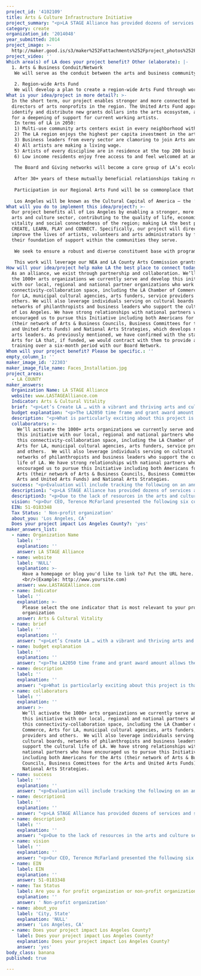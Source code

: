 ```yaml
---
project_id: '4102109'
title: Arts & Culture Infrastructure Initiative
project_summary: "<p>LA STAGE Alliance has provided dozens of services and short-to-long term initiatives over our 30 year history.  A few highlights include:</p>\r\n\r\n<p>1. The creation of the LA STAGE ARTS CENSUS, in partnership with TRG Arts, that is now the largest and most robust collective dataset of cultural patrons in LA’s history with over four million unique households currently included.</p>\r\n\r\nhttp://www.laimyours.com/40804/what-is-up-with-la2050/2.  The creation of the LA PatronManager CRM initiative, providing gold-standard corporate data technology services to arts organizations at zero cost, through a multi-pronged partnership with a for-profit technology firm (Patron Technology), a corporate foundation (Salesforce Foundation), private foundations (the James Irvine and Doris Duke Charitable Foundations), over 100 non-profit arts organizations, and a non-profit service organization (LA STAGE Alliance).</p>\r\n\r\n<p>3.  The creation of LA STAGE Magazine in 2001, which moved online to become the award-winning LASTAGETimes.com in 2009.  It is now guided by Editor-in-Chief Deborah Behrens and is the largest professional journalism outlet in Los Angeles dedicated specifically to in-depth, quality coverage of Los Angeles performing arts.</p>\r\n\r\n<p>4.  The founding of the LA STAGE Warehouse Co-op, a 10,000 square foot shared materials facility for the LA theater community, saving LA theaters thousands of dollars a year and preventing the loss of tons of reusable materials (sets, props, costumes, equipment) that would otherwise be sent to landfills.</p>\r\n\r\n<p>5.  The creation of the LA STAGE Ovation Awards, now in their 24th year, the highest-profile awards for excellence in theater on the West Coast.  The Ovation Awards consider over 400 productions each year; celebrate over 150 nominees and 35 Ovation recipients at an annual black-tie ceremony, which is attended by 1300 leaders of the LA cultural community.</p>\r\n\r\n<p>6.  Hosting the 2011 Theatre Communications Group Conference in Los Angeles – the first time it had been to LA in its 50 year history – bringing over 1,000 theater professionals from around the country to Downtown LA, in conjunction with the first ever RADAR LA international theater festival.</p>"
category: create
organization_id: '2014048'
year_submitted: 2014
project_image: >-
  http://maker.good.is/s3/maker%252Fattachments%252Fproject_photos%252Fimages%252F22303%252Fdisplay%252FFaces_Installation.jpg=c570x385
project_video: ''
Which area(s) of LA does your project benefit? Other (elaborate): |-
  1. Arts & Business Conduit/Network
   We will serve as the conduit between the arts and business community. Referencing our studies of cultural board participation, we will approach and build relationships with the top fifty institutions with demonstrated arts board participation. We will interview key leadership and corporate social responsibility officers on their formal and informal board placement, leadership development and community outreach strategies. Our goal is for the talented employees of top industries in the region to be trained about arts board service and to be placed with a cultural organization that matches their interests and expands their understanding of the cultural infrastructure of Greater Los Angeles. Engaging Angelenos with cultural board service by itself is not enough. We will create ongoing networks between board members at cultural organizations for mutual support (similar to support networks in other fields) through surveys, communications, convenings and networking events. Arts non-profits often run into challenges that their boards do not have knowledge to combat, and many feel at a loss on how to effectively address this issue. By creating networks between board members — including mentor-mentee relationships and periodic gatherings of board members/board chairs, etc. — major decision-making challenges can be addressed with the knowledge base and community support of leaders from across the region. Additionally, we will contract Arts for LA to provide their nationally recognized advocacy-training academy for our Board network to amplify the reach of nonprofit arts organizations throughout the region.
   
   2. Region-wide Arts Fund 
   We will develop a plan to create a region-wide Arts Fund through workplace giving, employee-driven corporate sponsorship support, individual donations from high-net-worth individuals and crowd sourced methodologies. By engaging with the businesses of Greater LA through the Board Placement and Development process, we expect that many LA citizens will be identified who are interested in the cultural landscape of LA, but who are not in a place to engage immediately through Board service. This component of the program will provide a pathway for those who want to support the LA cultural infrastructure without board service. The funds raised will be distributed through an inclusive re-granting to support parts of LA’s cultural landscape that are often overlooked or underfunded.
What is your idea/project in more detail?: >-
  In the short term, our project enables stronger and more connected boards of
  directors of arts nonprofits in the region. The United Arts Fund approach will
  identify and distribute new grants dollars into the arts ecosystem, allowing
  for a deepening of support for current working artists.
   In terms of LA in 2050:
   1) Multi-use community arts centers exist in every neighborhood with multi-lingual, around-the-clock programs composed of participatory, professionally produced, or presented productions
   2) The LA region enjoys the highest per capita investment in the arts from Government, Individuals AND the Corporate Sector.
   3) Business leaders from every sector are clamoring to join Arts and Culture Nonprofit Boards – Arts groups enjoy a waiting list for potential Board members.
   4) All artists are making a living wage.
   5) Artists of every discipline are in residence at the top 200 businesses in the region and every major municipal agency.
   6) Low income residents enjoy free access to and feel welcomed at any arts experience they choose at all arts organization in the region.
   
   The Board and Giving networks will become a core group of LA’s ecology and civic engagement that engagement will become a given. Once you reach a certain level of career progression in any field in Los Angeles, it will be socially presumed that you join your peers in Board service within LA’s cultural nonprofit sector.
   
   After 30+ years of these mutually beneficial relationships taking root, it will be hard to see where ‘for profit’ businesses end and ‘nonprofit’ organizations begin. You will find more for- and non-profit businesses fusing into cooperative ventures beyond sharing board members. For example, it will become a standard practice for arts experiences to be incorporated into the business activities of a store or restaurant.
   
   Participation in our Regional Arts Fund will be so commonplace that it will feel like a tithing at church to all those above the poverty line in the region.
   
   Los Angeles will be known as the Cultural Capital of America — the ‘Creative Powerhouse’- where a vast economy is driven by creative activities at every level; where business acumen is tightly woven with art to reach higher levels of community impact and artistry. New generations of cultural innovation will springboard from LA. The best and brightest minds of Los Angeles will collaborate effortlessly, propel our region forward, and help the LA arts sector grow economically and culturally.
What will you do to implement this idea/project?: >-
  Our project benefits all of Los Angeles by enabling a stronger, more robust
  arts and culture sector, contributing to the quality of life, economic
  vitality and social connectedness of the region; making LA the best play to
  CREATE, LEARN, PLAY and CONNECT. Specifically, our project will directly
  improve the lives of artists, volunteers and arts administrators by fortifying
  their foundation of support within the communities they serve.
   
   We seek to ensure a robust and diverse constituent base with programs and services that meet their needs and allow them to further connect with their audiences. We see a gap between those performing arts organizations who are reaching underserved communities and/or communities of color and our current roster of programming. Our goal is to refocus our efforts to ensure greater access to the arts while enabling a more diverse and inclusive group of organizations benefitting from our services. To accomplish this we will leverage our Arts Census, which contains arts participation information on nearly four million unique households provided by nearly 400 local arts organizations.
   
   This work will leverage our NEA and LA County Arts Commission grants focusing on training and networking the boards of our local companies around issues of diversity, inclusion and access while strengthening our tech infrastructure to support increased access to the arts. The technology focus will look at modeling the access initiative of Theater Development Fund as a model to extend our discount ticket program to underserved audiences throughout the region. The Inclusion aspect will look at services to the field provided by Culture Works in Philadelphia as a model for programmatic efficiencies and sustainability. We anticipate that this committee will also provide a blueprint with best practices and recommendations to the community to address issues of Diversity among boards, administration, artists and audiences throughout the region.
How will your idea/project help make LA the best place to connect today? In LA2050?: >-
  As an alliance, we exist through partnership and collaboration. We’ll activate
  the 1000+ arts organizations we currently serve and develop this initiative
  with our local, regional and national partner organizations who work in this
  connectivity-collaboration space, including the LA Chamber of Commerce, Arts
  for LA, municipal cultural agencies, arts funders, service providers and
  others. We will also leverage individuals serving on cultural boards and the
  networks of philanthropists and business leaders who support the cultural life
  of Los Angeles. We have strong relationships with national partners who have
  encouraged us to pursue this Initiative including both Americans for the Arts
  (their network of Arts & Business Councils, Business Committees for the Arts
  and United Arts Funds) and National Arts Strategies, which develops non-profit
  arts leaders. As previously mentioned, we have confirmed with the staff of
  Arts for LA that, if funded, we would contract with them to provide advocacy
  training over a six-month period with our Board Network.
Whom will your project benefit? Please be specific.: ''
empty_column_1: ''
maker_image_id: '22303'
maker_image_file_name: Faces_Installation.jpg
project_areas:
  - LA COUNTY
maker_answers:
  Organization Name: LA STAGE Alliance
  website: www.LASTAGEAlliance.com
  Indicator: Arts & Cultural Vitality
  brief: "<p>Let’s Create LA … with a vibrant and thriving arts and culture infrastructure initiative. \r\n<p>Greater LA has a robust and active cultural scene, with more artists and arts organizations per capita than almost any other region in the country.  LA is also home to a powerful and productive economy that generates billions of dollars a year in a variety of industries, helping to make California the 8th-largest economy in the world. However, as the LA2050 Report indicates, financial support for the arts is weak compared to other major markets.  This deficiency is created by a low number of private culturally-focused foundations, low levels of corporate sponsorship, and most importantly, a gap that exists between business managers and executives who want to engage with the cultural life of LA.   In contrast to many other regions that have robust Board Placement programs, Arts & Business Councils, and United Arts Funds, LA has very limited programs to prepare for and match business/civic leaders for service on cultural arts non-profit boards.  LA STAGE Alliance hopes to address these concerns by becoming a robust cultural alliance, providing service to the entire arts, business, and philanthropy community. We have completed the initial research for the Arts & Culture Infrastructure Initiative. A LA2050 grant is needed as ‘seed money’ to allow us to fast track this initiative by piloting test cases, developing program/operations and fundraising plans and creating a network of invested stakeholders through a series of interviews, surveys, convenings and research reports. Our research indicates that the Initiative has the potential to be financially self-sustaining through both earned and contributed revenue after the two-year pilot phase. \r\n\r\n<p>The Initiative will include the following three components:\r\n<p>1.\tArts & Business Conduit:     \r\nWe want to serve as the conduit between the arts and business community. We will build relationships with the top 50 institutions with demonstrated arts board participation from our research.   We will interview key leadership and corporate social responsibility officers on their formal and informal board placement, leadership development and community outreach strategies. Our goal would be for the talented employees of top corporations in the region to be trained on arts board service and be placed with a cultural organization that both matches their interests and expands their understanding of the cultural infrastructure of Greater LA. \r\n<p>Engaging Los Angelinos with cultural board service by itself is not enough.  We will create ongoing Board Support Networks between board members at cultural organizations for mutual support, similar to support networks in other fields through surveys, communications, convenings and networking events.  Arts non-profits often run into challenges that their boards do not have knowledge in and may feel at a loss on how to effectively address.  By creating networks between board members - including mentor-mentee relationships and periodic gatherings of board members/board chairs, etc - major decision-making challenges can be addressed with the knowledge base and community support of leaders from across the region. We will consult with national thought leaders in leadership development and arts non-profit management to create the program design for the Arts & Business Conduit.\r\n\r\n<p>2. Region-wide Arts Fund:   \r\nWe will develop a plan to create a Region Wide Arts Fund through workplace giving, employee-driven corporate sponsorship support, individual donations from high-net-worth individuals and crowd sourced methodologies.   By engaging with the businesses of Greater LA through the Board Placement and Development process, we expect that many LA citizens will be identified who are interested in the cultural landscape of LA, but who are not in a place to engage immediately through Board service.   This component of the program will provide a pathway for those who want to support the LA cultural infrastructure without board service. The funds raised will be distributed through re-granting to support parts of LA’s cultural landscape that are often overlooked or underfunded. \r\n\r\n<p>3. Arts & Cultural Alliance Pilot\r\nWe will pilot the expansion of our programming, from serving the performing arts predominately to serving the entire arts and culture sector through the following channels: Current Program Outreach, Expansion of LASTAGETimes.com Arts Journalism coverage, and Research and Program Development. This will lead to a new mission, new name/branding and a more robust operation. We would conduct outreach to build awareness of these benefits to an expanded arts population while simultaneously working with the broader community to ascertain what community-specific services and programs are still needed.</p>"
  budget explanation: "<p>The LA2050 time frame and grant award amount allows the fast tracking of our existing Arts and Culture Infrastructure Initiative. The budget for the launch of this Initiative will be used to build a financially self-sustaining program.  In 2013, the focus of the Initiative’s expenses would be on hiring initial Project-based staff with expertise in setting up the initial operations, building awareness of the campaign, and have knowledge of the Los Angeles arts, business and philanthropic communities. Other line items are tied directly to the deliverables mentioned in our project description. As we are committed to this work, we have included our in-kind contributions toward the total project budget.</p>\r\n\r\n<p>BUDGET:</p>\r\n\r\n<p>- Project Management (June 2013 – Dec 2013): $30,000 ($50K add’l in-kind by LA STAGE)</p>\r\n\r\n<p>- Outreach coordinator (June 2013 – Dec 2013):  $20,000</p>\r\n\r\n<p>- Journalists/Editors:  $17,000</p>\r\n\r\n<p>- Event coordination (June 2013 – Dec 2013): $10,000</p>\r\n\r\n<p>- Communications:  $6,000</p>\r\n\r\n<p>- Event Facilitation/Graphic Recording:  $6,000</p>\r\n\r\n<p>- Research:  $3,000</p>\r\n\r\n<p>- Marketing/Promotional Materials (Printed and Mailed materials, in addition to online):  $3,000</p>\r\n\r\n<p>- Technology (computers, internet, phone, etc):  $3,000 ($7,000 add’l in-kind by LA STAGE)</p>\r\n\r\n<p>- Legal Consultation:  $2,000</p>\r\n\r\n<p>- Office Space:  $20,000 (in-kind by LA STAGE)</p>\r\n\r\n<p>- Event Hospitality:  $10,000 (in-kind by LA STAGE)</p>\r\n\r\n<p>- Travel/Conference:  $10,000 (in-kind by LA STAGE)</p>\r\n\r\n<p>- Administration/Accounting:\t$5,000 (in-kind by LA STAGE)</p>\r\n\r\n<p>TOTAL BUDGET:  $202,000 ($102,000 provided as in-kind)</p>"
  description: "<p>What is particularly exciting about this project is that it will not only impact the Arts & Cultural Vitality indicator, but also the Social Connectedness and Income and Employment indicators.  The core of the Initiative is to build an engaged and active web of relationships between Angelinos and arts and culture non-profits through arts participation, board volunteerism (Social Connectedness) and philanthropy.  In turn, these engaged citizens will bring more resources– financial and knowledge based– to non-profit cultural organizations and thus improve the success of those organizations. Ultimately, better-supported arts organizations will help increase compensation and standards of living for artists and arts administrators, which is a significant challenge in the LA cultural landscape.</p>\r\n\r\n<p>LA STAGE Alliance’s major strengths are building relationships and aggregating resources. This project is a great example of the work we do.  We have two sectors (for-profit corporate businesses and non-profit cultural institutions) that could greatly benefit from working together on many levels.   The for-profit employees will have the opportunity to gain skills, network with each other, and become personally invested in the cultural organizations and artists in their communities in a way that is tailored to their individual interests and needs.  The artists and cultural organizations will make huge strides in organizational stability, sharper mission focus and strategic planning by engaging with a new set of talented and trained board members and will thrive with an infusion of new services and funding streams. This Initiative will build a growing set of passionate professionals on both the for- and non-profit sides, who are excited about LA’s cultural landscape.  They will be given the necessary tools to take our current cultural assets and turn them into a powerhouse that will propel Los Angeles into truly being the Cultural Capital of the United States.</p>"
  collaborators: >-
    We’ll activate the 1000+ arts organizations we currently serve and develop
    this initiative with our local, regional and national partners who work in
    this connectivity-collaboration space, including the LA Chamber of Commerce,
    Arts for LA, municipal cultural agencies, arts funders, service providers
    and others.  We will also leverage individuals serving on cultural boards,
    networks of philanthropists and business leaders who support the cultural
    life of LA. We have strong relationships with national partners who have
    encouraged us to pursue this Initiative including both Americans for the
    Arts (their network of Arts & Business Councils, Business Committees for the
    Arts and United Arts Funds) and National Arts Strategies.
  success: "<p>Evaluation will include tracking the following on an annual basis, with the first data being derived from a comparison of the pre- and post- LA2050 activity period (June 2013 and December 2013).</p>\r\n\r\n<p>1. How many individuals, arts organizations, corporations and philanthropic entities are engaged with the Initiative?</p>\r\n\r\n<p>2. Have we increased the number of diverse, non-performing arts entities participating in current LA STAGE Alliance programs.</p>\r\n\r\n<p>3. Have we created Program/Operations/Fund Development Plans for all three aspects of the initiative.</p>\r\n\r\n<p>4. Have Advisory Councils and Task Force/Working Groups been established with work plans and timelines?</p>\r\n\r\n<p>5. What changes in satisfaction occur for non-profit Executive Directors regarding the participation and support of the Board?</p>\r\n\r\n<p>6. What changes in satisfaction occurred for current Board members regarding the participation and support of other Board members?</p>\r\n\r\n<p>7. How many Board members of non-profits met new colleagues (on their Board or on other Boards) through the Initiative?</p>\r\n\r\n<p>8. How much funding for cultural organizations was raised and distributed through the regional Arts fund program? How many individuals or organizations participated?</p>\r\n\r\n<p>9. What changes in compensation for artists and arts administrators have occurred since the beginning of the Initiative, both with-in individual organizations and across all participating cultural organizations?</p>"
  description1: "<p>LA STAGE Alliance has provided dozens of services and short-to-long term initiatives over our 30 year history.  A few highlights include:</p>\r\n\r\n<p>1. The creation of the LA STAGE ARTS CENSUS, in partnership with TRG Arts, that is now the largest and most robust collective dataset of cultural patrons in LA’s history with over four million unique households currently included.</p>\r\n\r\nhttp://www.laimyours.com/40804/what-is-up-with-la2050/2.  The creation of the LA PatronManager CRM initiative, providing gold-standard corporate data technology services to arts organizations at zero cost, through a multi-pronged partnership with a for-profit technology firm (Patron Technology), a corporate foundation (Salesforce Foundation), private foundations (the James Irvine and Doris Duke Charitable Foundations), over 100 non-profit arts organizations, and a non-profit service organization (LA STAGE Alliance).</p>\r\n\r\n<p>3.  The creation of LA STAGE Magazine in 2001, which moved online to become the award-winning LASTAGETimes.com in 2009.  It is now guided by Editor-in-Chief Deborah Behrens and is the largest professional journalism outlet in Los Angeles dedicated specifically to in-depth, quality coverage of Los Angeles performing arts.</p>\r\n\r\n<p>4.  The founding of the LA STAGE Warehouse Co-op, a 10,000 square foot shared materials facility for the LA theater community, saving LA theaters thousands of dollars a year and preventing the loss of tons of reusable materials (sets, props, costumes, equipment) that would otherwise be sent to landfills.</p>\r\n\r\n<p>5.  The creation of the LA STAGE Ovation Awards, now in their 24th year, the highest-profile awards for excellence in theater on the West Coast.  The Ovation Awards consider over 400 productions each year; celebrate over 150 nominees and 35 Ovation recipients at an annual black-tie ceremony, which is attended by 1300 leaders of the LA cultural community.</p>\r\n\r\n<p>6.  Hosting the 2011 Theatre Communications Group Conference in Los Angeles – the first time it had been to LA in its 50 year history – bringing over 1,000 theater professionals from around the country to Downtown LA, in conjunction with the first ever RADAR LA international theater festival.</p>"
  description3: "<p>Due to the lack of resources in the arts and culture sector in Los Angeles, LA STAGE Alliance makes a concerted effort to avoid duplicating efforts wherever possible.  If there is another organization or another business that is providing a service similar to one we provide or which we are considering, then that greatly reduces our interest in providing that service.  Instead, we would prefer to divert those resources elsewhere to address another need of the sector that is currently not being fulfilled.</p>\r\n\r\n<p>Due to this strategic philosophy, we work to transform ‘competitors’ into ‘partners.’  For example, when Goldstar Tickets entered the LA market, they took a large percentage of the online discount ticket market that we were currently participating in with our program, LASTAGETix.  Despite that ‘competition’ and the corresponding loss of revenue to LA STAGE, we chose to embrace Goldstar as a partner, adjusting LASTAGETix to become a niche ticket outlet for theater specific events, while Goldstar grew into providing a more  diverse host of entertainment options.  Goldstar also became a sponsor of LA STAGE and we have a mutually supportive relationship with them to this day.</p>\r\n\r\n<p>We have similar relationships with other entities that operate in the same area that we do, from the Center for Cultural Innovation, the LA County Arts Commission, Los Angeles Times, Footlights Publishing and Bitter-Lemons.com.  With limited available resources and many challenges to address, there is plenty of room for anyone who wants to help forward LA’s cultural landscape and support the profusion of artists and arts organizations.  Therefore, our goal is to interface in the most mutually supportive manner with these other organizations.</p>"
  vision: "<p>Our CEO, Terence McFarland presented the following six components of a vibrant and thriving arts ecology in 2050 at the community meeting on the Arts & Culture Indicator:</p>\r\n\r\n<p>1. Multi-use community arts centers exist in every neighborhood with multi-lingual around the clock program composed of participatory, professionally produced or presented and commercial or purchasable product.</p>\r\n\r\n<p>2. The LA region enjoys the highest per capita investment in the arts from Government, Individuals AND the Corporate Sector.</p>\r\n\r\n<p>3. Business Leaders from every sector are clamoring to join Arts and Culture Non Profit Boards – Arts groups enjoy a waiting list for potential Board members.</p>\r\n\r\n<p>4. All artists are making a living wage.</p>\r\n\r\n<p>5. Artists of every discipline are in residence at the top 200 businesses in the region and every major municipal agency.</p>\r\n\r\n<p>6. Low income residents enjoy free access to and feel welcomed at any arts experience they choose at all arts organization in the region.</p>\r\n\r\n<p>The Board and Giving networks will become a core group of LA’s ecology and civic engagement that participation in them will be a given.  Once you reach a certain level of career progression in any field in Los Angeles, it will be socially presumed that you join your peers in Board service within LA’s cultural non-profit sector.</p>\r\n\r\n<p>After 30+ years of these mutually beneficial relationships taking root, it will be hard to see where ‘for profit’ businesses end and ‘non-profit’ organizations begin.   You will find more for- and non-profit businesses fusing into cooperative ventures beyond sharing board members.  For example, it will become a standard practice for art experiences to be incorporated into the business activities of a store or restaurant.</p>\r\n\r\n<p>Participation in our Regional Arts Fund will be so commonplace that it will feel like a tithing at church to all those above the poverty line in the region.</p>\r\n\r\n<p>Los Angeles will be known as the Cultural Capital of America - the ‘Creative Powerhouse’- where a vast economy is driven by creative activities at every level; where business acumen is tightly woven with art to reach higher levels of community impact and artistry.  New generations of cultural innovation will springboard from LA.   The best and brightest minds of Los Angeles will collaborate effortlessly, propel our region forward, and help the LA arts sector grow economically and culturally to inspire all of America and the world.</p>"
  EIN: 51-0183348
  Tax Status: ' Non-profit organization'
  about_you: 'Los Angeles, CA'
  Does your project impact Los Angeles County?: 'yes'
maker_answers_list:
  - name: Organization Name
    label: ''
    explanation: ''
    answer: LA STAGE Alliance
  - name: website
    label: 'NULL'
    explanation: >-
      Have a homepage or blog you'd like to link to? Put the URL here.
      <br/>(Example: http://www.yoursite.com)
    answer: www.LASTAGEAlliance.com
  - name: Indicator
    label: ''
    explanation: >-
      Please select the one indicator that is most relevant to your project or
      organization
    answer: Arts & Cultural Vitality
  - name: brief
    label: ''
    explanation: ''
    answer: "<p>Let’s Create LA … with a vibrant and thriving arts and culture infrastructure initiative. \r\n<p>Greater LA has a robust and active cultural scene, with more artists and arts organizations per capita than almost any other region in the country.  LA is also home to a powerful and productive economy that generates billions of dollars a year in a variety of industries, helping to make California the 8th-largest economy in the world. However, as the LA2050 Report indicates, financial support for the arts is weak compared to other major markets.  This deficiency is created by a low number of private culturally-focused foundations, low levels of corporate sponsorship, and most importantly, a gap that exists between business managers and executives who want to engage with the cultural life of LA.   In contrast to many other regions that have robust Board Placement programs, Arts & Business Councils, and United Arts Funds, LA has very limited programs to prepare for and match business/civic leaders for service on cultural arts non-profit boards.  LA STAGE Alliance hopes to address these concerns by becoming a robust cultural alliance, providing service to the entire arts, business, and philanthropy community. We have completed the initial research for the Arts & Culture Infrastructure Initiative. A LA2050 grant is needed as ‘seed money’ to allow us to fast track this initiative by piloting test cases, developing program/operations and fundraising plans and creating a network of invested stakeholders through a series of interviews, surveys, convenings and research reports. Our research indicates that the Initiative has the potential to be financially self-sustaining through both earned and contributed revenue after the two-year pilot phase. \r\n\r\n<p>The Initiative will include the following three components:\r\n<p>1.\tArts & Business Conduit:     \r\nWe want to serve as the conduit between the arts and business community. We will build relationships with the top 50 institutions with demonstrated arts board participation from our research.   We will interview key leadership and corporate social responsibility officers on their formal and informal board placement, leadership development and community outreach strategies. Our goal would be for the talented employees of top corporations in the region to be trained on arts board service and be placed with a cultural organization that both matches their interests and expands their understanding of the cultural infrastructure of Greater LA. \r\n<p>Engaging Los Angelinos with cultural board service by itself is not enough.  We will create ongoing Board Support Networks between board members at cultural organizations for mutual support, similar to support networks in other fields through surveys, communications, convenings and networking events.  Arts non-profits often run into challenges that their boards do not have knowledge in and may feel at a loss on how to effectively address.  By creating networks between board members - including mentor-mentee relationships and periodic gatherings of board members/board chairs, etc - major decision-making challenges can be addressed with the knowledge base and community support of leaders from across the region. We will consult with national thought leaders in leadership development and arts non-profit management to create the program design for the Arts & Business Conduit.\r\n\r\n<p>2. Region-wide Arts Fund:   \r\nWe will develop a plan to create a Region Wide Arts Fund through workplace giving, employee-driven corporate sponsorship support, individual donations from high-net-worth individuals and crowd sourced methodologies.   By engaging with the businesses of Greater LA through the Board Placement and Development process, we expect that many LA citizens will be identified who are interested in the cultural landscape of LA, but who are not in a place to engage immediately through Board service.   This component of the program will provide a pathway for those who want to support the LA cultural infrastructure without board service. The funds raised will be distributed through re-granting to support parts of LA’s cultural landscape that are often overlooked or underfunded. \r\n\r\n<p>3. Arts & Cultural Alliance Pilot\r\nWe will pilot the expansion of our programming, from serving the performing arts predominately to serving the entire arts and culture sector through the following channels: Current Program Outreach, Expansion of LASTAGETimes.com Arts Journalism coverage, and Research and Program Development. This will lead to a new mission, new name/branding and a more robust operation. We would conduct outreach to build awareness of these benefits to an expanded arts population while simultaneously working with the broader community to ascertain what community-specific services and programs are still needed.</p>"
  - name: budget explanation
    label: ''
    explanation: ''
    answer: "<p>The LA2050 time frame and grant award amount allows the fast tracking of our existing Arts and Culture Infrastructure Initiative. The budget for the launch of this Initiative will be used to build a financially self-sustaining program.  In 2013, the focus of the Initiative’s expenses would be on hiring initial Project-based staff with expertise in setting up the initial operations, building awareness of the campaign, and have knowledge of the Los Angeles arts, business and philanthropic communities. Other line items are tied directly to the deliverables mentioned in our project description. As we are committed to this work, we have included our in-kind contributions toward the total project budget.</p>\r\n\r\n<p>BUDGET:</p>\r\n\r\n<p>- Project Management (June 2013 – Dec 2013): $30,000 ($50K add’l in-kind by LA STAGE)</p>\r\n\r\n<p>- Outreach coordinator (June 2013 – Dec 2013):  $20,000</p>\r\n\r\n<p>- Journalists/Editors:  $17,000</p>\r\n\r\n<p>- Event coordination (June 2013 – Dec 2013): $10,000</p>\r\n\r\n<p>- Communications:  $6,000</p>\r\n\r\n<p>- Event Facilitation/Graphic Recording:  $6,000</p>\r\n\r\n<p>- Research:  $3,000</p>\r\n\r\n<p>- Marketing/Promotional Materials (Printed and Mailed materials, in addition to online):  $3,000</p>\r\n\r\n<p>- Technology (computers, internet, phone, etc):  $3,000 ($7,000 add’l in-kind by LA STAGE)</p>\r\n\r\n<p>- Legal Consultation:  $2,000</p>\r\n\r\n<p>- Office Space:  $20,000 (in-kind by LA STAGE)</p>\r\n\r\n<p>- Event Hospitality:  $10,000 (in-kind by LA STAGE)</p>\r\n\r\n<p>- Travel/Conference:  $10,000 (in-kind by LA STAGE)</p>\r\n\r\n<p>- Administration/Accounting:\t$5,000 (in-kind by LA STAGE)</p>\r\n\r\n<p>TOTAL BUDGET:  $202,000 ($102,000 provided as in-kind)</p>"
  - name: description
    label: ''
    explanation: ''
    answer: "<p>What is particularly exciting about this project is that it will not only impact the Arts & Cultural Vitality indicator, but also the Social Connectedness and Income and Employment indicators.  The core of the Initiative is to build an engaged and active web of relationships between Angelinos and arts and culture non-profits through arts participation, board volunteerism (Social Connectedness) and philanthropy.  In turn, these engaged citizens will bring more resources– financial and knowledge based– to non-profit cultural organizations and thus improve the success of those organizations. Ultimately, better-supported arts organizations will help increase compensation and standards of living for artists and arts administrators, which is a significant challenge in the LA cultural landscape.</p>\r\n\r\n<p>LA STAGE Alliance’s major strengths are building relationships and aggregating resources. This project is a great example of the work we do.  We have two sectors (for-profit corporate businesses and non-profit cultural institutions) that could greatly benefit from working together on many levels.   The for-profit employees will have the opportunity to gain skills, network with each other, and become personally invested in the cultural organizations and artists in their communities in a way that is tailored to their individual interests and needs.  The artists and cultural organizations will make huge strides in organizational stability, sharper mission focus and strategic planning by engaging with a new set of talented and trained board members and will thrive with an infusion of new services and funding streams. This Initiative will build a growing set of passionate professionals on both the for- and non-profit sides, who are excited about LA’s cultural landscape.  They will be given the necessary tools to take our current cultural assets and turn them into a powerhouse that will propel Los Angeles into truly being the Cultural Capital of the United States.</p>"
  - name: collaborators
    label: ''
    explanation: ''
    answer: >-
      We’ll activate the 1000+ arts organizations we currently serve and develop
      this initiative with our local, regional and national partners who work in
      this connectivity-collaboration space, including the LA Chamber of
      Commerce, Arts for LA, municipal cultural agencies, arts funders, service
      providers and others.  We will also leverage individuals serving on
      cultural boards, networks of philanthropists and business leaders who
      support the cultural life of LA. We have strong relationships with
      national partners who have encouraged us to pursue this Initiative
      including both Americans for the Arts (their network of Arts & Business
      Councils, Business Committees for the Arts and United Arts Funds) and
      National Arts Strategies.
  - name: success
    label: ''
    explanation: ''
    answer: "<p>Evaluation will include tracking the following on an annual basis, with the first data being derived from a comparison of the pre- and post- LA2050 activity period (June 2013 and December 2013).</p>\r\n\r\n<p>1. How many individuals, arts organizations, corporations and philanthropic entities are engaged with the Initiative?</p>\r\n\r\n<p>2. Have we increased the number of diverse, non-performing arts entities participating in current LA STAGE Alliance programs.</p>\r\n\r\n<p>3. Have we created Program/Operations/Fund Development Plans for all three aspects of the initiative.</p>\r\n\r\n<p>4. Have Advisory Councils and Task Force/Working Groups been established with work plans and timelines?</p>\r\n\r\n<p>5. What changes in satisfaction occur for non-profit Executive Directors regarding the participation and support of the Board?</p>\r\n\r\n<p>6. What changes in satisfaction occurred for current Board members regarding the participation and support of other Board members?</p>\r\n\r\n<p>7. How many Board members of non-profits met new colleagues (on their Board or on other Boards) through the Initiative?</p>\r\n\r\n<p>8. How much funding for cultural organizations was raised and distributed through the regional Arts fund program? How many individuals or organizations participated?</p>\r\n\r\n<p>9. What changes in compensation for artists and arts administrators have occurred since the beginning of the Initiative, both with-in individual organizations and across all participating cultural organizations?</p>"
  - name: description1
    label: ''
    explanation: ''
    answer: "<p>LA STAGE Alliance has provided dozens of services and short-to-long term initiatives over our 30 year history.  A few highlights include:</p>\r\n\r\n<p>1. The creation of the LA STAGE ARTS CENSUS, in partnership with TRG Arts, that is now the largest and most robust collective dataset of cultural patrons in LA’s history with over four million unique households currently included.</p>\r\n\r\nhttp://www.laimyours.com/40804/what-is-up-with-la2050/2.  The creation of the LA PatronManager CRM initiative, providing gold-standard corporate data technology services to arts organizations at zero cost, through a multi-pronged partnership with a for-profit technology firm (Patron Technology), a corporate foundation (Salesforce Foundation), private foundations (the James Irvine and Doris Duke Charitable Foundations), over 100 non-profit arts organizations, and a non-profit service organization (LA STAGE Alliance).</p>\r\n\r\n<p>3.  The creation of LA STAGE Magazine in 2001, which moved online to become the award-winning LASTAGETimes.com in 2009.  It is now guided by Editor-in-Chief Deborah Behrens and is the largest professional journalism outlet in Los Angeles dedicated specifically to in-depth, quality coverage of Los Angeles performing arts.</p>\r\n\r\n<p>4.  The founding of the LA STAGE Warehouse Co-op, a 10,000 square foot shared materials facility for the LA theater community, saving LA theaters thousands of dollars a year and preventing the loss of tons of reusable materials (sets, props, costumes, equipment) that would otherwise be sent to landfills.</p>\r\n\r\n<p>5.  The creation of the LA STAGE Ovation Awards, now in their 24th year, the highest-profile awards for excellence in theater on the West Coast.  The Ovation Awards consider over 400 productions each year; celebrate over 150 nominees and 35 Ovation recipients at an annual black-tie ceremony, which is attended by 1300 leaders of the LA cultural community.</p>\r\n\r\n<p>6.  Hosting the 2011 Theatre Communications Group Conference in Los Angeles – the first time it had been to LA in its 50 year history – bringing over 1,000 theater professionals from around the country to Downtown LA, in conjunction with the first ever RADAR LA international theater festival.</p>"
  - name: description3
    label: ''
    explanation: ''
    answer: "<p>Due to the lack of resources in the arts and culture sector in Los Angeles, LA STAGE Alliance makes a concerted effort to avoid duplicating efforts wherever possible.  If there is another organization or another business that is providing a service similar to one we provide or which we are considering, then that greatly reduces our interest in providing that service.  Instead, we would prefer to divert those resources elsewhere to address another need of the sector that is currently not being fulfilled.</p>\r\n\r\n<p>Due to this strategic philosophy, we work to transform ‘competitors’ into ‘partners.’  For example, when Goldstar Tickets entered the LA market, they took a large percentage of the online discount ticket market that we were currently participating in with our program, LASTAGETix.  Despite that ‘competition’ and the corresponding loss of revenue to LA STAGE, we chose to embrace Goldstar as a partner, adjusting LASTAGETix to become a niche ticket outlet for theater specific events, while Goldstar grew into providing a more  diverse host of entertainment options.  Goldstar also became a sponsor of LA STAGE and we have a mutually supportive relationship with them to this day.</p>\r\n\r\n<p>We have similar relationships with other entities that operate in the same area that we do, from the Center for Cultural Innovation, the LA County Arts Commission, Los Angeles Times, Footlights Publishing and Bitter-Lemons.com.  With limited available resources and many challenges to address, there is plenty of room for anyone who wants to help forward LA’s cultural landscape and support the profusion of artists and arts organizations.  Therefore, our goal is to interface in the most mutually supportive manner with these other organizations.</p>"
  - name: vision
    label: ''
    explanation: ''
    answer: "<p>Our CEO, Terence McFarland presented the following six components of a vibrant and thriving arts ecology in 2050 at the community meeting on the Arts & Culture Indicator:</p>\r\n\r\n<p>1. Multi-use community arts centers exist in every neighborhood with multi-lingual around the clock program composed of participatory, professionally produced or presented and commercial or purchasable product.</p>\r\n\r\n<p>2. The LA region enjoys the highest per capita investment in the arts from Government, Individuals AND the Corporate Sector.</p>\r\n\r\n<p>3. Business Leaders from every sector are clamoring to join Arts and Culture Non Profit Boards – Arts groups enjoy a waiting list for potential Board members.</p>\r\n\r\n<p>4. All artists are making a living wage.</p>\r\n\r\n<p>5. Artists of every discipline are in residence at the top 200 businesses in the region and every major municipal agency.</p>\r\n\r\n<p>6. Low income residents enjoy free access to and feel welcomed at any arts experience they choose at all arts organization in the region.</p>\r\n\r\n<p>The Board and Giving networks will become a core group of LA’s ecology and civic engagement that participation in them will be a given.  Once you reach a certain level of career progression in any field in Los Angeles, it will be socially presumed that you join your peers in Board service within LA’s cultural non-profit sector.</p>\r\n\r\n<p>After 30+ years of these mutually beneficial relationships taking root, it will be hard to see where ‘for profit’ businesses end and ‘non-profit’ organizations begin.   You will find more for- and non-profit businesses fusing into cooperative ventures beyond sharing board members.  For example, it will become a standard practice for art experiences to be incorporated into the business activities of a store or restaurant.</p>\r\n\r\n<p>Participation in our Regional Arts Fund will be so commonplace that it will feel like a tithing at church to all those above the poverty line in the region.</p>\r\n\r\n<p>Los Angeles will be known as the Cultural Capital of America - the ‘Creative Powerhouse’- where a vast economy is driven by creative activities at every level; where business acumen is tightly woven with art to reach higher levels of community impact and artistry.  New generations of cultural innovation will springboard from LA.   The best and brightest minds of Los Angeles will collaborate effortlessly, propel our region forward, and help the LA arts sector grow economically and culturally to inspire all of America and the world.</p>"
  - name: EIN
    label: EIN
    explanation: ''
    answer: 51-0183348
  - name: Tax Status
    label: Are you a for profit organization or non-profit organization?
    explanation: ''
    answer: ' Non-profit organization'
  - name: about_you
    label: 'City, State'
    explanation: 'NULL'
    answer: 'Los Angeles, CA'
  - name: Does your project impact Los Angeles County?
    label: Does your project impact Los Angeles County?
    explanation: Does your project impact Los Angeles County?
    answer: 'yes'
body_class: banana
published: true

---
```

